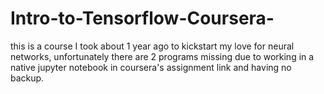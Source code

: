 # Intro-to-Tensorflow-Coursera-
this is a course I took about 1 year ago to kickstart my love for neural networks, unfortunately there are 2 programs missing due to working in a native jupyter notebook in coursera's assignment link and having no backup.
